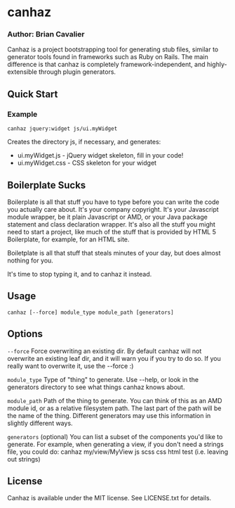# canhaz
### Author: Brian Cavalier

Canhaz is a project bootstrapping tool for generating stub files,
similar to generator tools found in frameworks such as Ruby on Rails.
The main difference is that canhaz is completely framework-independent,
and highly-extensible through plugin generators.

## Quick Start

### Example
`canhaz jquery:widget js/ui.myWidget`

Creates the directory js, if necessary, and generates:
 - ui.myWidget.js  - jQuery widget skeleton, fill in your code!
 - ui.myWidget.css - CSS skeleton for your widget

## Boilerplate Sucks

Boilerplate is all that stuff you have to type before you can write
the code you actually care about.  It's your company copyright.  It's
your Javascript module wrapper, be it plain Javascript or AMD, or
your Java package statement and class declaration wrapper.  It's also
all the stuff you might need to start a project, like much of the
stuff that is provided by HTML 5 Boilerplate, for example, for an
HTML site.

Boiletplate is all that stuff that steals minutes of your day, but
does almost nothing for you.

It's time to stop typing it, and to canhaz it instead.

## Usage

`canhaz [--force] module_type module_path [generators]`

## Options

`--force`
Force overwriting an existing dir.  By default canhaz will not overwrite
an existing leaf dir, and it will warn you if you try to do so.  If you
really want to overwrite it, use the --force :)

`module_type`
Type of "thing" to generate.  Use --help, or look in the generators
directory to see what things canhaz knows about.

`module_path`
Path of the thing to generate.  You can think of this as an AMD
module id, or as a relative filesystem path.  The last part of the
path will be the name of the thing.  Different generators may use
this information in slightly different ways.

`generators` (optional)
You can list a subset of the components you'd like to generate.  For
example, when generating a view, if you don't need a strings file, you
could do: canhaz my/view/MyView js scss css html test (i.e. leaving
out strings)

## License

Canhaz is available under the MIT license.  See LICENSE.txt for details.